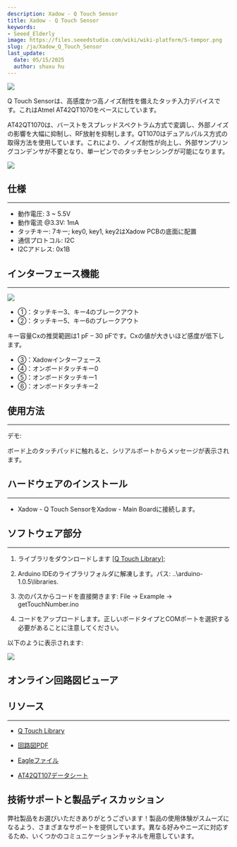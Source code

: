```yaml
---
description: Xadow - Q Touch Sensor
title: Xadow - Q Touch Sensor
keywords:
- Seeed_Elderly
image: https://files.seeedstudio.com/wiki/wiki-platform/S-tempor.png
slug: /ja/Xadow_Q_Touch_Sensor
last_update:
  date: 05/15/2025
  author: shuxu hu
---
```



![](https://files.seeedstudio.com/wiki/Xadow_Q_Touch_Sensor/img/Xadow%20Q%20touch%20sensor.jpg)

Q Touch Sensorは、高感度かつ高ノイズ耐性を備えたタッチ入力デバイスです。これはAtmel AT42QT1070をベースにしています。

AT42QT1070は、バーストをスプレッドスペクトラム方式で変調し、外部ノイズの影響を大幅に抑制し、RF放射を抑制します。QT1070はデュアルパルス方式の取得方法を使用しています。これにより、ノイズ耐性が向上し、外部サンプリングコンデンサが不要となり、単一ピンでのタッチセンシングが可能になります。

[![](https://files.seeedstudio.com/wiki/Seeed-WiKi/docs/images/300px-Get_One_Now_Banner-ragular.png)](https://www.seeedstudio.com/Xadow-Q-Touch-Sensor-p-1853.html)

## 仕様
---
*   動作電圧: 3 ~ 5.5V
*   動作電流 @3.3V: 1mA
*   タッチキー: 7キー; key0, key1, key2はXadow PCBの底面に配置
*   通信プロトコル: I2C
*   I2Cアドレス: 0x1B

## インターフェース機能
---
![](https://files.seeedstudio.com/wiki/Xadow_Q_Touch_Sensor/img/Xadow-Q_Touch.png)

*   ①：タッチキー3、キー4のブレークアウト
*   ②：タッチキー5、キー6のブレークアウト

キー容量Cxの推奨範囲は1 pF – 30 pFです。Cxの値が大きいほど感度が低下します。

*   ③：Xadowインターフェース
*   ④：オンボードタッチキー0
*   ⑤：オンボードタッチキー1
*   ⑥：オンボードタッチキー2

## 使用方法
---
デモ:

ボード上のタッチパッドに触れると、シリアルポートからメッセージが表示されます。

## ハードウェアのインストール
---
- Xadow - Q Touch SensorをXadow - Main Boardに接続します。

## ソフトウェア部分
---
1) ライブラリをダウンロードします [[Q Touch Library](https://github.com/Seeed-Studio/Seeed_QTouch)];

2) Arduino IDEのライブラリフォルダに解凍します。パス: ..\arduino-1.0.5\libraries.

3) 次のパスからコードを直接開きます: File -> Example -> getTouchNumber.ino

4) コードをアップロードします。正しいボードタイプとCOMポートを選択する必要があることに注意してください。

以下のように表示されます:

![](https://files.seeedstudio.com/wiki/Xadow_Q_Touch_Sensor/img/Q_Touch_Demo_output.jpg)

## オンライン回路図ビューア

<div className="altium-ecad-viewer" data-project-src="https://files.seeedstudio.com/wiki/Xadow_Q_Touch_Sensor/res/Xadow-Q_Touch_Sensor_v1.0_sch_pcb.zip" style={{borderRadius: '0px 0px 4px 4px', height: 500, borderStyle: 'solid', borderWidth: 1, borderColor: 'rgb(241, 241, 241)', overflow: 'hidden', maxWidth: 1280, maxHeight: 700, boxSizing: 'border-box'}}>
</div>

## リソース
---
*   [Q Touch Library](https://github.com/Seeed-Studio/Seeed_QTouch)

*   [回路図PDF](https://files.seeedstudio.com/wiki/Xadow_Q_Touch_Sensor/res/Xadow-Q_Touch_Sensor_v1.0.pdf)

*   [Eagleファイル](https://files.seeedstudio.com/wiki/Xadow_Q_Touch_Sensor/res/Xadow-Q_Touch_Sensor_v1.0_sch_pcb.zip)

*   [AT42QT107データシート](https://files.seeedstudio.com/wiki/Xadow_Q_Touch_Sensor/res/AT42QT1070-MMH.pdf)

<!-- *   [指タッチを検出する方法](/ja/How_to_detect_finger_touch) -->

## 技術サポートと製品ディスカッション

弊社製品をお選びいただきありがとうございます！製品の使用体験がスムーズになるよう、さまざまなサポートを提供しています。異なる好みやニーズに対応するため、いくつかのコミュニケーションチャネルを用意しています。

<div class="button_tech_support_container">
<a href="https://forum.seeedstudio.com/" class="button_forum"></a> 
<a href="https://www.seeedstudio.com/contacts" class="button_email"></a>
</div>

<div class="button_tech_support_container">
<a href="https://discord.gg/eWkprNDMU7" class="button_discord"></a> 
<a href="https://github.com/Seeed-Studio/wiki-documents/discussions/69" class="button_discussion"></a>
</div>
